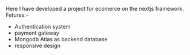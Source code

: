Here I have developed a project for ecomerce on the nextjs framework.
Fetures:-
- Authentication system 
- payment gateway
- Mongodb Atlas as backend database
- responsive design
